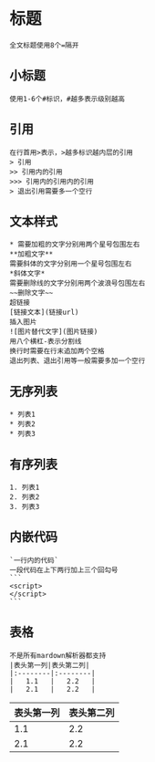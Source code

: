# 标题
    全文标题使用8个=隔开
## 小标题
    使用1-6个#标识，#越多表示级别越高
## 引用
    在行首用>表示，>越多标识越内层的引用
    > 引用
    >> 引用内的引用
    >>> 引用内的引用内的引用
    > 退出引用需要多一个空行
## 文本样式
    * 需要加粗的文字分别用两个星号包围左右
    **加粗文字**
    需要斜体的文字分别用一个星号包围左右
    *斜体文字*
    需要删除线的文字分别用两个波浪号包围左右
    ~~删除文字~~
    超链接
    [链接文本](链接url)
    插入图片
    ![图片替代文字](图片链接)
    用八个横杠-表示分割线
    换行时需要在行末追加两个空格
    退出列表、退出引用等一般需要多加一个空行
## 无序列表
    * 列表1
    * 列表2
    * 列表3
## 有序列表
    1. 列表1
    2. 列表2
    3. 列表3
## 内嵌代码
    `一行内的代码`
    一段代码在上下两行加上三个回勾号
    ```
    <script>
    </script>
    ```
## 表格
    不是所有mardown解析器都支持
    |表头第一列|表头第二列|
    |:--------|:--------|
    |   1.1   |   2.2   |
    |   2.1   |   2.2   |
|表头第一列|表头第二列|
|:--------|:--------|
|   1.1   |   2.2   |
|   2.1   |   2.2   |
